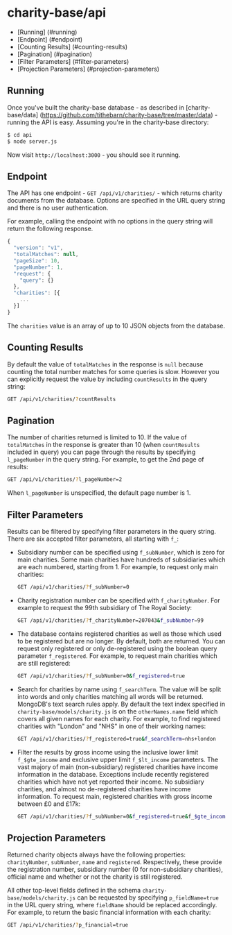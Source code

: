 # charity-base/api
- [Running] (#running)
- [Endpoint] (#endpoint)
- [Counting Results] (#counting-results)
- [Pagination] (#pagination)
- [Filter Parameters] (#filter-parameters)
- [Projection Parameters] (#projection-parameters)

## Running
Once you've built the charity-base database - as described in [charity-base/data] (https://github.com/tithebarn/charity-base/tree/master/data) - running the API is easy. Assuming you're in the charity-base directory:
```bash
$ cd api
$ node server.js
```
Now visit `http://localhost:3000` - you should see it running.

## Endpoint
The API has one endpoint - `GET /api/v1/charities/` - which returns charity documents from the database. Options are specified in the URL query string and there is no user authentication.

For example, calling the endpoint with no options in the query string will return the following response.
```javascript
{
  "version": "v1",
  "totalMatches": null,
  "pageSize": 10,
  "pageNumber": 1,
  "request": {
    "query": {}
  },
  "charities": [{
    ...
  }]
}
```
The `charities` value is an array of up to 10 JSON objects from the database.

## Counting Results
By default the value of `totalMatches` in the response is `null` because counting the total number matches for some queries is slow.  However you can explicitly request the value by including `countResults` in the query string:
```bash
GET /api/v1/charities/?countResults
```

## Pagination
The number of charities returned is limited to 10. If the value of `totalMatches` in the response is greater than 10 (when `countResults` included in query) you can page through the results by specifying `l_pageNumber` in the query string. For example, to get the 2nd page of results:
```bash
GET /api/v1/charities/?l_pageNumber=2
```
When `l_pageNumber` is unspecified, the default page number is 1.

## Filter Parameters
Results can be filtered by specifying filter parameters in the query string. There are six accepted filter parameters, all starting with `f_`:

* Subsidiary number can be specified using `f_subNumber`, which is zero for main charities.  Some main charities have hundreds of subsidiaries which are each numbered, starting from 1.  For example, to request only main charities:
    ```bash
    GET /api/v1/charities/?f_subNumber=0
    ```

* Charity registration number can be specified with `f_charityNumber`.  For example to request the 99th subsidiary of The Royal Society:
    ```bash
    GET /api/v1/charities/?f_charityNumber=207043&f_subNumber=99
    ```

* The database contains registered charities as well as those which used to be registered but are no longer.  By default, both are returned.  You can request only registered or only de-registered using the boolean query parameter `f_registered`.  For example, to request main charities which are still registered:
    ```bash
    GET /api/v1/charities/?f_subNumber=0&f_registered=true
    ```

* Search for charities by name using `f_searchTerm`.  The value will be split into words and only charities matching all words will be returned.  MongoDB's text search rules apply.  By default the text index specified in `charity-base/models/charity.js` is on the `otherNames.name` field which covers all given names for each charity.  For example, to find registered charities with "London" and "NHS" in one of their working names:
    ```bash
    GET /api/v1/charities/?f_registered=true&f_searchTerm=nhs+london
    ```

* Filter the results by gross income using the inclusive lower limit `f_$gte_income` and exclusive upper limit `f_$lt_income` parameters.  The vast majory of main (non-subsidiary) registered charities have income information in the database.  Exceptions include recently registered charities which have not yet reported their income.  No subsidiary charities, and almost no de-registered charities have income information.  To request main, registered charities with gross income between £0 and £17k:
    ```bash
    GET /api/v1/charities/?f_subNumber=0&f_registered=true&f_$gte_income=0&f_$lt_income=17000
    ```

## Projection Parameters
Returned charity objects always have the following properties: `charityNumber`, `subNumber`, `name` and `registered`.  Respectively, these provide the registration number, subsidiary number (0 for non-subsidiary charities), official name and whether or not the charity is still registered.

All other top-level fields defined in the schema `charity-base/models/charity.js` can be requested by specifying `p_fieldName=true` in the URL query string, where `fieldName` should be replaced accordingly.  For example, to return the basic financial information with each charity:
```bash
GET /api/v1/charities/?p_financial=true
```
